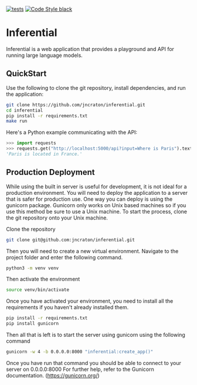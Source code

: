 [![tests](https://github.com/jncraton/inferential/actions/workflows/unit-tests.yml/badge.svg)](https://github.com/jncraton/inferential/actions/workflows/unit-tests.yml) [![Code Style black](https://img.shields.io/badge/code%20style-black-000000.svg)](https://github.com/psf/black)

# Inferential

Inferential is a web application that provides a playground and API for running large language models.

## QuickStart

Use the following to clone the git repository, install dependencies, and run the application:

```sh
git clone https://github.com/jncraton/inferential.git
cd inferential
pip install -r requirements.txt
make run
```

Here's a Python example communicating with the API:

```python
>>> import requests
>>> requests.get("http://localhost:5000/api?input=Where is Paris").text
'Paris is located in France.'
```

## Production Deployment

While using the built in server is useful for development, it is not ideal for a production environment. You will need to deploy the application to a server that is safer for production use. One way you can deploy is using the gunicorn package. Gunicorn only works on Unix based machines so if you use this method be sure to use a Unix machine. To start the process, clone the git repository onto your Unix machine.

Clone the repository

```sh
git clone git@github.com:jncraton/inferential.git
```

Then you will need to create a new virtual environment. Navigate to the project folder and enter the following command.

```sh
python3 -m venv venv
```

Then activate the environment

```sh
source venv/bin/activate
```

Once you have activated your environment, you need to install all the requirements if you haven't already installed them.

```sh
pip install -r requirements.txt
pip install gunicorn
```

Then all that is left is to start the server using gunicorn using the following command

```sh
gunicorn -w 4 -b 0.0.0.0:8000 "inferential:create_app()"
```

Once you have run that command you should be able to connect to your server on 0.0.0.0:8000 For further help, refer to the Gunicorn documentation. (https://gunicorn.org/)
